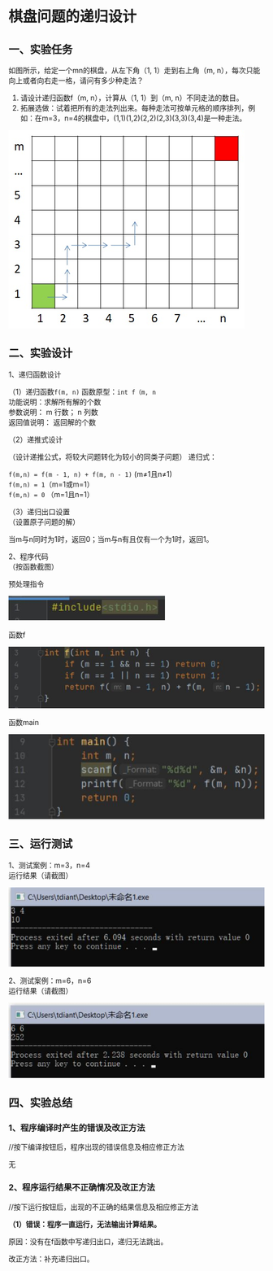 # 棋盘问题的递归设计

## 一、实验任务

如图所示，给定一个mn的棋盘，从左下角（1, 1）走到右上角（m, n），每次只能向上或者向右走一格，请问有多少种走法？

1. 请设计递归函数f（m, n），计算从（1, 1）到（m, n）不同走法的数目。
2. 拓展选做：试着把所有的走法列出来。每种走法可按单元格的顺序排列，例如：在m=3，n=4的棋盘中，(1,1)(1,2)(2,2)(2,3)(3,3)(3,4)是一种走法。

![](pic/a6f7388805f9f89fee9352ba13b62d8d.jpg)

## 二、实验设计

1、递归函数设计

（1）递归函数`f(m, n)`
函数原型：`int f（m, n`  
功能说明：求解所有解的个数  
参数说明： m 行数； n 列数  
返回值说明： 返回解的个数  

（2）递推式设计 

（设计递推公式，将较大问题转化为较小的同类子问题）
递归式：

`f(m,n) = f(m - 1, n) + f(m, n - 1)` (m≠1且n≠1)    
`f(m,n) = 1`（m=1或m=1）   
`f(m,n) = 0` （m=1且n=1） 

（3）递归出口设置  
（设置原子问题的解）

当m与n同时为1时，返回0；当m与n有且仅有一个为1时，返回1。

2、程序代码  
（按函数截图）

预处理指令

![](pic/sy8_1.jpg)

函数f

![](pic/sy8_2.jpg)

函数main

![](pic/sy8_3.jpg)

## 三、运行测试

1、测试案例：m=3，n=4  
运行结果（请截图）

![](pic/sy8_4.jpg)

2、测试案例：m=6，n=6  
运行结果（请截图）

![](pic/sy8_5.jpg)

## 四、实验总结

### 1、程序编译时产生的错误及改正方法

//按下编译按钮后，程序出现的错误信息及相应修正方法

无

### 2、程序运行结果不正确情况及改正方法

//按下运行按钮后，出现的不正确的结果信息及相应修正方法

**（1）错误：程序一直运行，无法输出计算结果。**  

原因：没有在f函数中写递归出口，递归无法跳出。

改正方法：补充递归出口。
